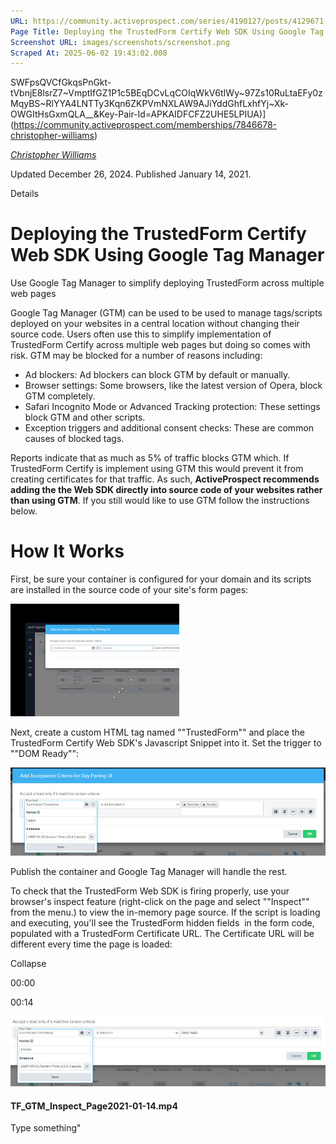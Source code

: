 ```yaml
---
URL: https://community.activeprospect.com/series/4190127/posts/4129671-deploying-the-trustedform-certify-web-sdk-using-google-tag-manager
Page Title: Deploying the TrustedForm Certify Web SDK Using Google Tag Manager
Screenshot URL: images/screenshots/screenshot.png
Scraped At: 2025-06-02 19:43:02.008
---
```

SWFpsQVCfGkqsPnGkt-tVbnjE8lsrZ7~VmptIfGZ1P1c5BEqDCvLqCOIqWkV6tIWy~97Zs10RuLtaEFy0zMqyBS~RlYYA4LNTTy3Kqn6ZKPVmNXLAW9AJiYddGhfLxhfYj~Xk-OWGItHsGxmQLA__&Key-Pair-Id=APKAIDFCFZ2UHE5LPIUA)](https://community.activeprospect.com/memberships/7846678-christopher-williams)

[_Christopher Williams_](https://community.activeprospect.com/memberships/7846678-christopher-williams)

Updated December 26, 2024. Published January 14, 2021.

Details

# Deploying the TrustedForm Certify Web SDK Using Google Tag Manager

Use Google Tag Manager to simplify deploying TrustedForm across multiple web pages

Google Tag Manager (GTM) can be used to be used to manage tags/scripts deployed on your websites in a central location without changing their source code. Users often use this to simplify implementation of TrustedForm Certify across multiple web pages but doing so comes with risk. GTM may be blocked for a number of reasons including:

- Ad blockers: Ad blockers can block GTM by default or manually.
- Browser settings: Some browsers, like the latest version of Opera, block GTM completely.
- Safari Incognito Mode or Advanced Tracking protection: These settings block GTM and other scripts.
- Exception triggers and additional consent checks: These are common causes of blocked tags.


Reports indicate that as much as 5% of traffic blocks GTM which. If TrustedForm Certify is implement using GTM this would prevent it from creating certificates for that traffic. As such, **ActiveProspect recommends adding the the Web SDK directly into source code of your websites rather than using GTM**. If you still would like to use GTM follow the instructions below.

# How It Works

First, be sure your container is configured for your domain and its scripts are installed in the source code of your site's form pages:

![](images/image-1.png)

Next, create a custom HTML tag named ""TrustedForm"" and place the TrustedForm Certify Web SDK's Javascript Snippet into it. Set the trigger to ""DOM Ready"":

![](images/image-2.png)

Publish the container and Google Tag Manager will handle the rest.

To check that the TrustedForm Web SDK is firing properly, use your browser's inspect feature (right-click on the page and select ""Inspect"" from the menu.) to view the in-memory page source. If the script is loading and executing, you'll see the TrustedForm hidden fields  in the form code, populated with a TrustedForm Certificate URL. The Certificate URL will be different every time the page is loaded:

Collapse

00:00

00:14

![](images/image-3.png)

#### TF\_GTM\_Inspect\_Page2021-01-14.mp4

Type something"
